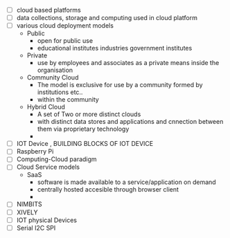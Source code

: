 - [ ] cloud based platforms
- [ ] data collections, storage and computing used in cloud  platform
- [ ] various cloud deployment models
	- Public
		- open for public use 
		- educational institutes industries government institutes
	- Private
		- use by employees and associates as a private means inside the organisation
	- Community Cloud
		- The model is exclusive for use by a community formed by institutions etc..
		- within the community
	- Hybrid Cloud
		- A set of Two or more distinct clouds 
		- with distinct data stores and applications and cnnection between them via proprietary technology
		- 
- [ ] IOT Device , BUILDING BLOCKS OF IOT DEVICE
- [ ] Raspberry Pi
- [ ] Computing-Cloud paradigm
- [ ] Cloud Service models
	- SaaS
		- software is made available to a service/application on demand
		- centrally hosted accesible through browser client
		- 
- [ ] NIMBITS
- [ ] XIVELY
- [ ] IOT physical Devices
- [ ] Serial I2C SPI